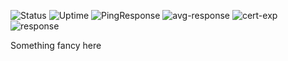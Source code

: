 ![Status](https://uptime.promarktech.co/api/badge/86/status)  ![Uptime](https://uptime.promarktech.co/api/badge/86/uptime) ![PingResponse](https://uptime.promarktech.co/api/badge/86/ping) ![avg-response](https://uptime.promarktech.co/api/badge/86/avg-response) ![cert-exp](https://uptime.promarktech.co/api/badge/86/cert-exp) ![response](https://uptime.promarktech.co/api/badge/86/response) 






Something fancy here
